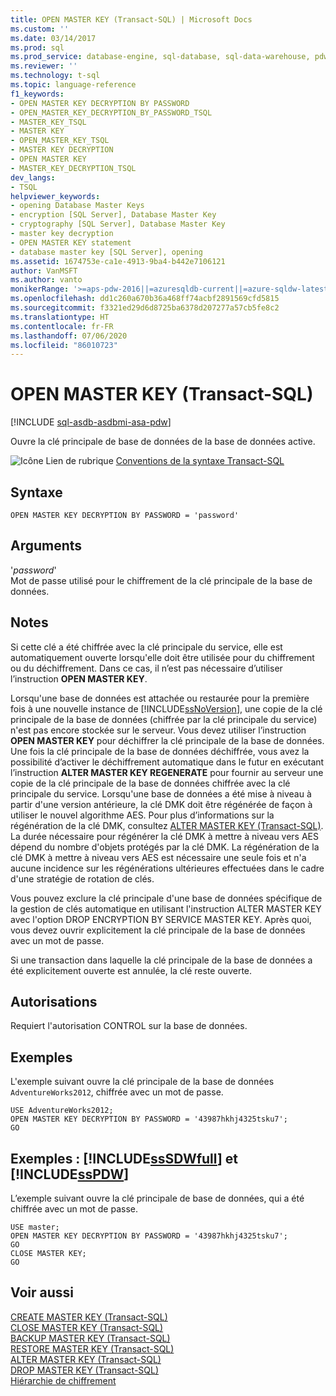 ```yaml
---
title: OPEN MASTER KEY (Transact-SQL) | Microsoft Docs
ms.custom: ''
ms.date: 03/14/2017
ms.prod: sql
ms.prod_service: database-engine, sql-database, sql-data-warehouse, pdw
ms.reviewer: ''
ms.technology: t-sql
ms.topic: language-reference
f1_keywords:
- OPEN MASTER KEY DECRYPTION BY PASSWORD
- OPEN_MASTER_KEY_DECRYPTION_BY_PASSWORD_TSQL
- MASTER_KEY_TSQL
- MASTER KEY
- OPEN_MASTER_KEY_TSQL
- MASTER KEY DECRYPTION
- OPEN MASTER KEY
- MASTER_KEY_DECRYPTION_TSQL
dev_langs:
- TSQL
helpviewer_keywords:
- opening Database Master Keys
- encryption [SQL Server], Database Master Key
- cryptography [SQL Server], Database Master Key
- master key decryption
- OPEN MASTER KEY statement
- database master key [SQL Server], opening
ms.assetid: 1674753e-ca1e-4913-9ba4-b442e7106121
author: VanMSFT
ms.author: vanto
monikerRange: '>=aps-pdw-2016||=azuresqldb-current||=azure-sqldw-latest||>=sql-server-2016||=sqlallproducts-allversions||>=sql-server-linux-2017||=azuresqldb-mi-current'
ms.openlocfilehash: dd1c260a670b36a468ff74acbf2891569cfd5815
ms.sourcegitcommit: f3321ed29d6d8725ba6378d207277a57cb5fe8c2
ms.translationtype: HT
ms.contentlocale: fr-FR
ms.lasthandoff: 07/06/2020
ms.locfileid: "86010723"
---
```

# <a name="open-master-key-transact-sql"></a>OPEN MASTER KEY (Transact-SQL)
[!INCLUDE [sql-asdb-asdbmi-asa-pdw](../../includes/applies-to-version/sql-asdb-asdbmi-asa-pdw.md)]

  Ouvre la clé principale de base de données de la base de données active.  
  
 ![Icône Lien de rubrique](../../database-engine/configure-windows/media/topic-link.gif "Icône du lien de rubrique") [Conventions de la syntaxe Transact-SQL](../../t-sql/language-elements/transact-sql-syntax-conventions-transact-sql.md)  
  
## <a name="syntax"></a>Syntaxe  
  
```  
OPEN MASTER KEY DECRYPTION BY PASSWORD = 'password'   
```  
  
## <a name="arguments"></a>Arguments  
 '*password*'  
 Mot de passe utilisé pour le chiffrement de la clé principale de la base de données.  
  
## <a name="remarks"></a>Notes  
 Si cette clé a été chiffrée avec la clé principale du service, elle est automatiquement ouverte lorsqu'elle doit être utilisée pour du chiffrement ou du déchiffrement. Dans ce cas, il n’est pas nécessaire d’utiliser l’instruction **OPEN MASTER KEY**.  
  
 Lorsqu'une base de données est attachée ou restaurée pour la première fois à une nouvelle instance de [!INCLUDE[ssNoVersion](../../includes/ssnoversion-md.md)], une copie de la clé principale de la base de données (chiffrée par la clé principale du service) n'est pas encore stockée sur le serveur. Vous devez utiliser l’instruction **OPEN MASTER KEY** pour déchiffrer la clé principale de la base de données. Une fois la clé principale de la base de données déchiffrée, vous avez la possibilité d’activer le déchiffrement automatique dans le futur en exécutant l’instruction **ALTER MASTER KEY REGENERATE** pour fournir au serveur une copie de la clé principale de la base de données chiffrée avec la clé principale du service. Lorsqu'une base de données a été mise à niveau à partir d'une version antérieure, la clé DMK doit être régénérée de façon à utiliser le nouvel algorithme AES. Pour plus d’informations sur la régénération de la clé DMK, consultez [ALTER MASTER KEY &#40;Transact-SQL&#41;](../../t-sql/statements/alter-master-key-transact-sql.md). La durée nécessaire pour régénérer la clé DMK à mettre à niveau vers AES dépend du nombre d'objets protégés par la clé DMK. La régénération de la clé DMK à mettre à niveau vers AES est nécessaire une seule fois et n'a aucune incidence sur les régénérations ultérieures effectuées dans le cadre d'une stratégie de rotation de clés.  
  
 Vous pouvez exclure la clé principale d'une base de données spécifique de la gestion de clés automatique en utilisant l'instruction ALTER MASTER KEY avec l'option DROP ENCRYPTION BY SERVICE MASTER KEY. Après quoi, vous devez ouvrir explicitement la clé principale de la base de données avec un mot de passe.  
  
 Si une transaction dans laquelle la clé principale de la base de données a été explicitement ouverte est annulée, la clé reste ouverte.  
  
## <a name="permissions"></a>Autorisations  
 Requiert l'autorisation CONTROL sur la base de données.  
  
## <a name="examples"></a>Exemples  
 L'exemple suivant ouvre la clé principale de la base de données `AdventureWorks2012`, chiffrée avec un mot de passe.  
  
```  
USE AdventureWorks2012;  
OPEN MASTER KEY DECRYPTION BY PASSWORD = '43987hkhj4325tsku7';  
GO  
```  
  
## <a name="examples-sssdwfull-and-sspdw"></a>Exemples : [!INCLUDE[ssSDWfull](../../includes/sssdwfull-md.md)] et [!INCLUDE[ssPDW](../../includes/sspdw-md.md)]  
 L’exemple suivant ouvre la clé principale de base de données, qui a été chiffrée avec un mot de passe.  
  
```  
USE master;  
OPEN MASTER KEY DECRYPTION BY PASSWORD = '43987hkhj4325tsku7';  
GO  
CLOSE MASTER KEY;  
GO  
```  
  
## <a name="see-also"></a>Voir aussi  
 [CREATE MASTER KEY &#40;Transact-SQL&#41;](../../t-sql/statements/create-master-key-transact-sql.md)   
 [CLOSE MASTER KEY &#40;Transact-SQL&#41;](../../t-sql/statements/close-master-key-transact-sql.md)   
 [BACKUP MASTER KEY &#40;Transact-SQL&#41;](../../t-sql/statements/backup-master-key-transact-sql.md)   
 [RESTORE MASTER KEY &#40;Transact-SQL&#41;](../../t-sql/statements/restore-master-key-transact-sql.md)   
 [ALTER MASTER KEY &#40;Transact-SQL&#41;](../../t-sql/statements/alter-master-key-transact-sql.md)   
 [DROP MASTER KEY &#40;Transact-SQL&#41;](../../t-sql/statements/drop-master-key-transact-sql.md)   
 [Hiérarchie de chiffrement](../../relational-databases/security/encryption/encryption-hierarchy.md)  
  
  


